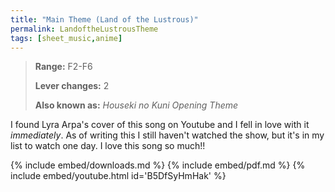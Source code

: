 ```yaml
---
title: "Main Theme (Land of the Lustrous)"
permalink: LandoftheLustrousTheme
tags: [sheet_music,anime]
---
```


>**Range:** F2-F6
>
>**Lever changes:** 2
>
>**Also known as:** _Houseki no Kuni Opening Theme_

I found Lyra Arpa's cover of this song on Youtube and I fell in love with it _immediately_. As of writing this I still haven't watched the show, but it's in my list to watch one day. I love this song so much!!

{% include embed/downloads.md %}
{% include embed/pdf.md %}
{% include embed/youtube.html id='B5DfSyHmHak' %}